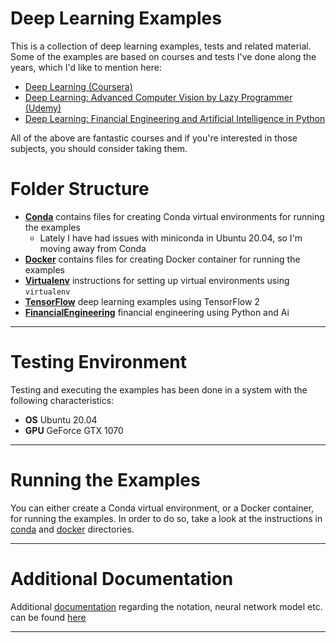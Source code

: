 # Deep Learning Examples

This is a collection of deep learning examples, tests and related material. Some of the examples are based on courses and tests I've done
along the years, which I'd like to mention here:

* [Deep Learning (Coursera)](https://www.coursera.org/specializations/deep-learning?)
* [Deep Learning: Advanced Computer Vision by Lazy Programmer (Udemy)](https://www.udemy.com/course/advanced-computer-vision)
* [Deep Learning: Financial Engineering and Artificial Intelligence in Python](https://deeplearningcourses.com/c/ai-finance)

All of the above are fantastic courses and if you're interested in those subjects, you should consider taking them.

# Folder Structure

* **[Conda](./conda/README.md)** contains files for creating Conda virtual environments for running the examples
  * Lately I have had issues with miniconda in Ubuntu 20.04, so I'm moving away from Conda
* **[Docker](./docker/README.md)** contains files for creating Docker container for running the examples
* **[Virtualenv](./virtualenv/README.md)** instructions for setting up virtual environments using `virtualenv`
* **[TensorFlow](./TensorFlow/README.md)** deep learning examples using TensorFlow 2
* **[FinancialEngineering](./FinancialEngineering/README.md)** financial engineering using Python and Ai

---

# Testing Environment

Testing and executing the examples has been done in a system with the following characteristics:

* **OS** Ubuntu 20.04
* **GPU** GeForce GTX 1070

---

# Running the Examples

You can either create a Conda virtual environment, or a Docker container, for running the examples. In order to do so,
take a look at the instructions in [conda](./conda/README.md) and [docker](./docker/README.md) directories.

---

# Additional Documentation

Additional [documentation](./documentation/README.md) regarding the notation, neural network model etc. can be found [here](./documentation/README.md)

---

